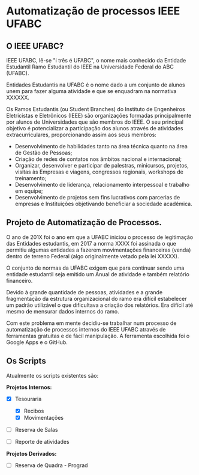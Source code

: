 # Automatização de processos IEEE UFABC

## O IEEE UFABC?

IEEE UFABC, lê-se "i três é UFABC", o nome mais conhecido da Entidade Estudantil Ramo Estudantil do IEEE na Universidade Federal do ABC (UFABC).

Entidades Estudantis na UFABC é o nome dado a um conjunto de alunos unem para fazer alguma atividade e que se enquadram na normativa XXXXXX.

 Os Ramos Estudantis (ou Student Branches) do Instituto de Engenheiros Eletricistas e Eletrônicos (IEEE) são organizações formadas principalmente por alunos de Universidades que são membros do IEEE. O seu principal objetivo é potencializar a participação dos alunos através de atividades extracurriculares, proporcionando assim aos seus membros:

- Desenvolvimento de habilidades tanto na área técnica quanto na área de Gestão de
  Pessoas;
- Criação de redes de contatos nos âmbitos nacional e internacional;
- Organizar, desenvolver e participar de palestras, minicursos, projetos, visitas às
  Empresas e viagens, congressos regionais, workshops de treinamento;
- Desenvolvimento de liderança, relacionamento interpessoal e trabalho em equipe;
- Desenvolvimento de projetos sem fins lucrativos com parcerias de empresas e
  Instituições objetivando beneficiar a sociedade acadêmica.

## Projeto de Automatização de Processos.

O ano de 201X foi o ano em que a UFABC iniciou o processo de legitimação das Entidades estudantis, em 2017 a norma XXXX foi assinada o que permitiu algumas entidades a fazerem movimentações financeiras (venda) dentro de terreno Federal (algo originalmente vetado pela lei XXXXX). 

O conjunto de normas da UFABC exigem que para continuar sendo uma entidade estudantil seja emitido um Anual de atividade e também relatório financeiro. 

Devido à grande quantidade de pessoas, atividades e a grande fragmentação da estrutura organizacional do ramo era difícil estabelecer um padrão utilizável o que dificultava a criação dos relatórios. Era difícil até mesmo de mensurar dados internos do ramo.

Com este problema em mente decidiu-se trabalhar num processo de automatização de processos internos do IEEE UFABC através de ferramentas gratuitas e de fácil manipulação. A ferramenta escolhida foi o Google Apps e o GitHub.

## Os Scripts 

Atualmente os scripts existentes são:

**Projetos Internos:**

- [x] Tesouraria
  - [x] Recibos
  - [x] Movimentações
- [ ] Reserva de Salas
- [ ] Reporte de atividades


**Projetos Derivados:**

- [ ] Reserva de Quadra - Prograd

